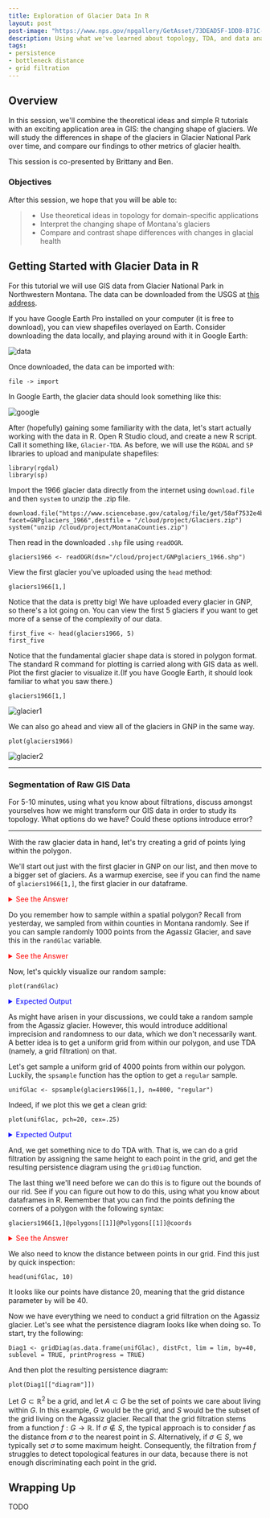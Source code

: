 ```yaml
---
title: Exploration of Glacier Data In R
layout: post
post-image: "https://www.nps.gov/npgallery/GetAsset/73DEAD5F-1DD8-B71C-07D706E33BB2C5C2/proxy/hires?"
description: Using what we've learned about topology, TDA, and data analysis more broadly, we study the evolving shape of glaciers in Montana's Glacier National Park.
tags:
- persistence
- bottleneck distance
- grid filtration
---
```


## Overview

In this session, we'll combine the theoretical ideas and simple
R tutorials with an exciting application area in GIS: the changing
shape of glaciers. We will study the differences in shape of the
glaciers in Glacier National Park over time, and compare our findings
to other metrics of glacier health.

This session is co-presented by Brittany and Ben.

### Objectives

After this session, we hope that you will be able to:

> - Use theoretical ideas in topology for domain-specific applications
> - Interpret the changing shape of Montana's glaciers
> - Compare and contrast shape differences with changes in glacial health


## Getting Started with Glacier Data in R

For this tutorial we will use GIS data from Glacier National Park in Northwestern Montana.
The data can be downloaded from the USGS at [this address](https://www.sciencebase.gov/catalog/item/58af7022e4b01ccd54f9f542).

If you have Google Earth Pro installed on your computer (it is free to download), you can
view shapefiles overlayed on Earth. Consider downloading the data locally,
and playing around with it in Google Earth:

![data](../assets/images/links.png)

Once downloaded, the data can be imported with:

```
file -> import
```

In Google Earth, the glacier data should look something like this:

![google](../assets/images/googleearth.png)

After (hopefully) gaining some familiarity with the data, let's start actually working with
the data in R. Open R Studio cloud, and create a new R script. Call it something
like, `Glacier-TDA`.
As before, we will use the `RGDAL` and `SP` libraries to upload and manipulate shapefiles:

```
library(rgdal)
library(sp)
```

Import the 1966 glacier data directly from the internet using `download.file` and then `system`
to unzip the .zip file.

```
download.file("https://www.sciencebase.gov/catalog/file/get/58af7532e4b01ccd54f9f5d3?facet=GNPglaciers_1966",destfile = "/cloud/project/Glaciers.zip")
system("unzip /cloud/project/MontanaCounties.zip")
```

Then read in the downloaded `.shp` file using `readOGR`.

```
glaciers1966 <- readOGR(dsn="/cloud/project/GNPglaciers_1966.shp")
```


View the first glacier you've uploaded using the `head` method:

```
glaciers1966[1,]
```

Notice that the data is pretty big! We have uploaded every glacier in GNP, so there's a lot going on.
You can view the first 5 glaciers if you want to get more of a sense of the complexity of our data.

```
first_five <- head(glaciers1966, 5)
first_five
```

Notice that the fundamental glacier shape data is stored in polygon format.
The standard R command for plotting is carried along with GIS data as well.
Plot the first glacier to visualize it.(If you have Google Earth, it should look familiar to what you saw there.)

```
glaciers1966[1,]
```

![glacier1](../assets/images/glacier1.png)


We can also go ahead and view all of the glaciers in GNP in the same way.

```
plot(glaciers1966)
```

![glacier2](../assets/images/glacier2.png)

---

### Segmentation of Raw GIS Data

For 5-10 minutes, using what you know about filtrations,
discuss amongst yourselves how we might transform our GIS data in order to study its topology.
What options do we have? Could these options introduce error?

---

With the raw glacier data in hand, let's try creating a grid of points lying within the polygon.

We'll start out just with the first glacier in GNP on our list, and then move to a bigger
set of glaciers. As a warmup exercise, see if you can find the
name of `glaciers1966[1,]`, the first glacier in our dataframe.

<details>
<summary style="color:red">See the Answer</summary>
<br>
<pre style="background-color:lightcoral">
<code>
> names(glaciers1966)
 [1] "RECNO"      "X_COORD"    "Y_COORD"    "GLACNAME"   "CLASSIFICA"
 [6] "YEAR"       "SOURCE_SCA" "SOURCE"     "COMMENT"    "Shape_Leng"
[11] "Area1966"   "OWNERSHIP"  "OBJECTID"  
> glaciers1966[1,]$GLACNAME
[1] "Agassiz Glacier"
</code>
</pre>
</details>

Do you remember how to sample within a spatial polygon? Recall from yesterday,
we sampled from within counties in Montana randomly. See if you can sample randomly
1000 points from the Agassiz Glacier, and save this in the `randGlac` variable.

<details>
<summary style="color:red">See the Answer</summary>
<br>
<pre style="background-color:lightcoral">
<code>
randGlac <- spsample(glaciers1966[1,], n=1000,"random")
</code>
</pre>
</details>

Now, let's quickly visualize our random sample:

```
plot(randGlac)
```

<details>
<summary style="color:blue">Expected Output</summary>
<br>
<pre>
<img src="https://comptag.github.io/t4ds/assets/images/agassizrandom.jpg" alt="agassiz random plot">
</pre>
</details>

As might have arisen in your discussions, we could take a random sample from the
Agassiz glacier. However, this would introduce additional imprecision and randomness to
our data, which we don't necessarily want. A better idea is to get a uniform grid
from within our polygon, and use TDA (namely, a grid filtration) on that.

Let's get sample a uniform grid of 4000 points from within our polygon. Luckily, the `spsample`
function has the option to get a `regular` sample.

```
unifGlac <- spsample(glaciers1966[1,], n=4000, "regular")
```

Indeed, if we plot this we get a clean grid:

```
plot(unifGlac, pch=20, cex=.25)
```

<details>
<summary style="color:blue">Expected Output</summary>
<br>
<pre>
<img src="https://comptag.github.io/t4ds/assets/images/agassizgrid.jpg" alt="agassiz random plot">
</pre>
</details>



And, we get something nice to do TDA with.
That is, we can do a grid filtration by assigning the same height to each point in the grid,
and get the resulting persistence diagram using the `gridDiag` function.

The last thing we'll need before we can do this is to figure out the bounds of our 
rid. See if you can figure out how to do this, using what you know about dataframes in R.
Remember that you can find the points defining the corners of a polygon with the following syntax:

```
glaciers1966[1,]@polygons[[1]]@Polygons[[1]]@coords
```


<details>
<summary style="color:red">See the Answer</summary>
<br>
<pre style="background-color:lightcoral">
<code>
> # compute points on Agassiz Glacier
> pts <- glaciers1966[1,]@polygons[[1]]@Polygons[[1]]@coords
> xlim <- c(min(pts[,1]), max(pts[,1]))
> ylim <- c(min(pts[,2]), max(pts[,2]))
> lim <- cbind(xlim, ylim)
> lim
         xlim    ylim
[1,] 268044.4 5423908
[2,] 269715.9 5426157
</code>
</pre>
</details>

We also need to know the distance between points in our grid.
Find this just by quick inspection:

```
head(unifGlac, 10)
```

It looks like our points have distance 20, meaning that the grid distance parameter
`by` will be 40.

Now we have everything we need to conduct a grid filtration on the Agassiz glacier.
Let's see what the persistence diagram looks like when doing so.
To start, try the following:

```
Diag1 <- gridDiag(as.data.frame(unifGlac), distFct, lim = lim, by=40, sublevel = TRUE, printProgress = TRUE)
```

And then plot the resulting persistence diagram:

```
plot(Diag1[["diagram"]])
```

Let $G \subset \mathbb{R}^2$ be a grid, and let $A \subset G$ be the set of points we care about
living within $G$. In this example, $G$ would be the grid, and $S$ would be the subset of the grid
living on the Agassiz glacier. Recall that the grid filtration stems from a function
$f:G \to \mathbb{R}$. If $\sigma \not \in S$, the typical approach is to consider 
$f$ as the distance from $\sigma$ to the nearest point in $S$. Alternatively, if $\sigma \in S$,
we typically set $\sigma$ to some maximum height. Consequently, the filtration from $f$ struggles
to detect topological features in our data, because there is not enough discriminating
each point in the grid.



## Wrapping Up

TODO
